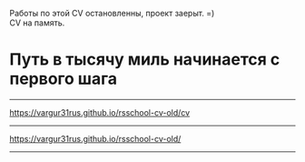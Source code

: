 Работы по этой CV остановленны, проект заерыт. =) <br>
CV на память. <br>
# Путь в тысячу миль начинается с первого шага

---

https://vargur31rus.github.io/rsschool-cv-old/cv

----

https://vargur31rus.github.io/rsschool-cv-old/

---
